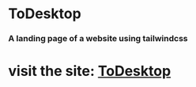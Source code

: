 # ToDesktop
### A landing page of a website using tailwindcss 
# visit the site: [ToDesktop](https://shifatjahanshifa.github.io/ToDesktop/) 
